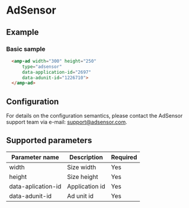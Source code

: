 <!---
Copyright 2015 The AMP HTML Authors. All Rights Reserved.

Licensed under the Apache License, Version 2.0 (the "License");
you may not use this file except in compliance with the License.
You may obtain a copy of the License at

      http://www.apache.org/licenses/LICENSE-2.0

Unless required by applicable law or agreed to in writing, software
distributed under the License is distributed on an "AS-IS" BASIS,
WITHOUT WARRANTIES OR CONDITIONS OF ANY KIND, either express or implied.
See the License for the specific language governing permissions and
limitations under the License.
-->

# AdSensor

## Example

### Basic sample

```html
  <amp-ad width="300" height="250"
      type="adsensor"
      data-application-id="2697"
      data-adunit-id="1226710">
  </amp-ad>
```

## Configuration

For details on the configuration semantics, please contact the AdSensor support team via e-mail: support@adsensor.com.

## Supported parameters

| Parameter name     | Description                         | Required |
|--------------------|-------------------------------------|----------|
| width              | Size width                          | Yes      |
| height             | Size height                         | Yes      |
| data-aplication-id | Application id                      | Yes      |
| data-adunit-id     | Ad unit id                          | Yes      |
